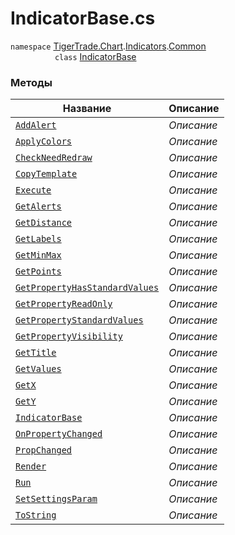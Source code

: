 
# IndicatorBase.cs
`namespace` [TigerTrade.Chart](../../../../TigerTrade.Chart.md).[Indicators](../../../../TigerTrade.Chart/Indicators.md).[Common](../../../../TigerTrade.Chart/Indicators/Common.md)  
&nbsp;&nbsp;&nbsp;&nbsp;&nbsp;&nbsp;&nbsp;&nbsp;&nbsp;&nbsp;&nbsp;&nbsp;&nbsp;&nbsp;&nbsp;&nbsp;&nbsp;&nbsp;`class` [IndicatorBase](../IndicatorBase.cs.md)

### Методы
| Название | Описание |
| --- | --- |
| [`AddAlert`](./Методы/AddAlert.md) | *Описание* |
| [`ApplyColors`](./Методы/ApplyColors.md) | *Описание* |
| [`CheckNeedRedraw`](./Методы/CheckNeedRedraw.md) | *Описание* |
| [`CopyTemplate`](./Методы/CopyTemplate.md) | *Описание* |
| [`Execute`](./Методы/Execute.md) | *Описание* |
| [`GetAlerts`](./Методы/GetAlerts.md) | *Описание* |
| [`GetDistance`](./Методы/GetDistance.md) | *Описание* |
| [`GetLabels`](./Методы/GetLabels.md) | *Описание* |
| [`GetMinMax`](./Методы/GetMinMax.md) | *Описание* |
| [`GetPoints`](./Методы/GetPoints.md) | *Описание* |
| [`GetPropertyHasStandardValues`](./Методы/GetPropertyHasStandardValues.md) | *Описание* |
| [`GetPropertyReadOnly`](./Методы/GetPropertyReadOnly.md) | *Описание* |
| [`GetPropertyStandardValues`](./Методы/GetPropertyStandardValues.md) | *Описание* |
| [`GetPropertyVisibility`](./Методы/GetPropertyVisibility.md) | *Описание* |
| [`GetTitle`](./Методы/GetTitle.md) | *Описание* |
| [`GetValues`](./Методы/GetValues.md) | *Описание* |
| [`GetX`](./Методы/GetX.md) | *Описание* |
| [`GetY`](./Методы/GetY.md) | *Описание* |
| [`IndicatorBase`](./Методы/IndicatorBase.md) | *Описание* |
| [`OnPropertyChanged`](./Методы/OnPropertyChanged.md) | *Описание* |
| [`PropChanged`](./Методы/PropChanged.md) | *Описание* |
| [`Render`](./Методы/Render.md) | *Описание* |
| [`Run`](./Методы/Run.md) | *Описание* |
| [`SetSettingsParam`](./Методы/SetSettingsParam.md) | *Описание* |
| [`ToString`](./Методы/ToString.md) | *Описание* |

